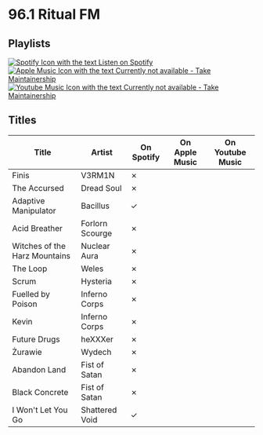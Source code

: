 # 96.1 Ritual FM

## Playlists

[![Spotify Icon with the text Listen on Spotify](https://img.shields.io/badge/listen_on-spotify-1ed760?style=for-the-badge&logo=spotify&logoColor=1ed760 "Listen on Spotify")](https://open.spotify.com/playlist/6pNMjRwszFn9vYqrFYCXT3)  
[![Apple Music Icon with the text Currently not available - Take Maintainership](https://img.shields.io/badge/Apple_Music_--_Currently_not_available-Take_Maintainership-inactive?style=for-the-badge&logo=applemusic&logoColor=fffff&labelColor=222222 "Apple Music - Currently not available - Take Maintainership")](https://github.com/MarauderXtreme/video-game-radiostation-playlists/fork)  
[![Youtube Music Icon with the text Currently not available - Take Maintainership](https://img.shields.io/badge/Youtube_Music_--_Currently_not_available-Take_Maintainership-inactive?style=for-the-badge&logo=youtubemusic&logoColor=fffff&labelColor=222222 "Youtube Music - Currently not available - Take Maintainership")](https://github.com/MarauderXtreme/video-game-radiostation-playlists/fork)

## Titles

| Title                         | Artist          | On Spotify | On Apple Music | On Youtube Music |
| ----------------------------- | --------------- | ---------- | -------------- | ---------------- |
| Finis                         | V3RM1N          | ✗          |                |                  |
| The Accursed                  | Dread Soul      | ✗          |                |                  |
| Adaptive Manipulator          | Bacillus        | ✓          |                |                  |
| Acid Breather                 | Forlorn Scourge | ✗          |                |                  |
| Witches of the Harz Mountains | Nuclear Aura    | ✗          |                |                  |
| The Loop                      | Weles           | ✗          |                |                  |
| Scrum                         | Hysteria        | ✗          |                |                  |
| Fuelled by Poison             | Inferno Corps   | ✗          |                |                  |
| Kevin                         | Inferno Corps   | ✗          |                |                  |
| Future Drugs                  | heXXXer         | ✗          |                |                  |
| Żurawie                       | Wydech          | ✗          |                |                  |
| Abandon Land                  | Fist of Satan   | ✗          |                |                  |
| Black Concrete                | Fist of Satan   | ✗          |                |                  |
| I Won't Let You Go            | Shattered Void  | ✓          |                |                  |
